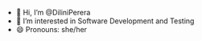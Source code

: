 - 👋 Hi, I’m @DiliniPerera
- 👀 I’m interested in Software Development and Testing
- 😄 Pronouns: she/her


<!---
DiliniPereraGit/DiliniPereraGit is a ✨ special ✨ repository because its `README.md` (this file) appears on your GitHub profile.
You can click the Preview link to take a look at your changes.
--->
